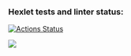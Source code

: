 ### Hexlet tests and linter status:
[![Actions Status](https://github.com/shade3317/java-project-61/actions/workflows/hexlet-check.yml/badge.svg)](https://github.com/shade3317/java-project-61/actions)

<a href="https://codeclimate.com/github/shade3317/java-project-61/maintainability">
<img src="https://api.codeclimate.com/v1/badges/ce0eb982244760aba0a5/maintainability" /></a>
